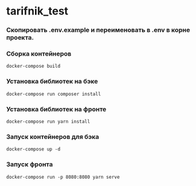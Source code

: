 # tarifnik_test

### Скопировать .env.example и переименовать в .env в корне проекта.

### Сборка контейнеров
```
docker-compose build
```

### Установка библиотек на бэке
```
docker-compose run composer install
```

### Установка библиотек на фронте
```
docker-compose run yarn install
```

### Запуск контейнеров для бэка
```
docker-compose up -d
```

### Запуск фронта
```
docker-compose run -p 8080:8080 yarn serve
```